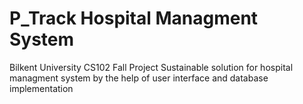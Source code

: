 # P_Track Hospital Managment System
Bilkent University CS102 Fall Project
  Sustainable solution for hospital managment system by the help of user interface and database implementation

